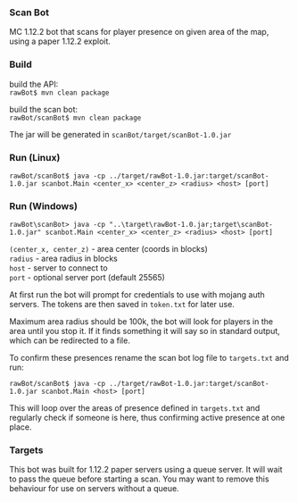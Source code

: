 ### Scan Bot
MC 1.12.2 bot that scans for player presence on given area of the map, using a paper 1.12.2 exploit.

### Build
build the API:  
```rawBot$ mvn clean package```

build the scan bot:  
```rawBot/scanBot$ mvn clean package```

The jar will be generated in ```scanBot/target/scanBot-1.0.jar```

### Run (Linux)
```
rawBot/scanBot$ java -cp ../target/rawBot-1.0.jar:target/scanBot-1.0.jar scanbot.Main <center_x> <center_z> <radius> <host> [port]
```

### Run (Windows)
```
rawBot\scanBot> java -cp "..\target\rawBot-1.0.jar;target\scanBot-1.0.jar" scanbot.Main <center_x> <center_z> <radius> <host> [port]
```

```(center_x, center_z)``` - area center (coords in blocks)  
```radius``` - area radius in blocks  
```host``` - server to connect to  
```port``` - optional server port (default 25565)

At first run the bot will prompt for credentials to use with mojang auth servers. The tokens are then saved in ```token.txt``` for later use.

Maximum area radius should be 100k, the bot will look for players in the area until you stop it. If it finds something it will say so in standard output, which can be redirected to a file.

To confirm these presences rename the scan bot log file to ```targets.txt``` and run:
```
rawBot/scanBot$ java -cp ../target/rawBot-1.0.jar:target/scanBot-1.0.jar scanbot.Main <host> [port]
```

This will loop over the areas of presence defined in ```targets.txt``` and regularly check if someone is here, thus confirming active presence at one place.

### Targets

This bot was built for 1.12.2 paper servers using a queue server. It will wait to pass the queue before starting a scan. You may want to remove this behaviour for use on servers without a queue.
